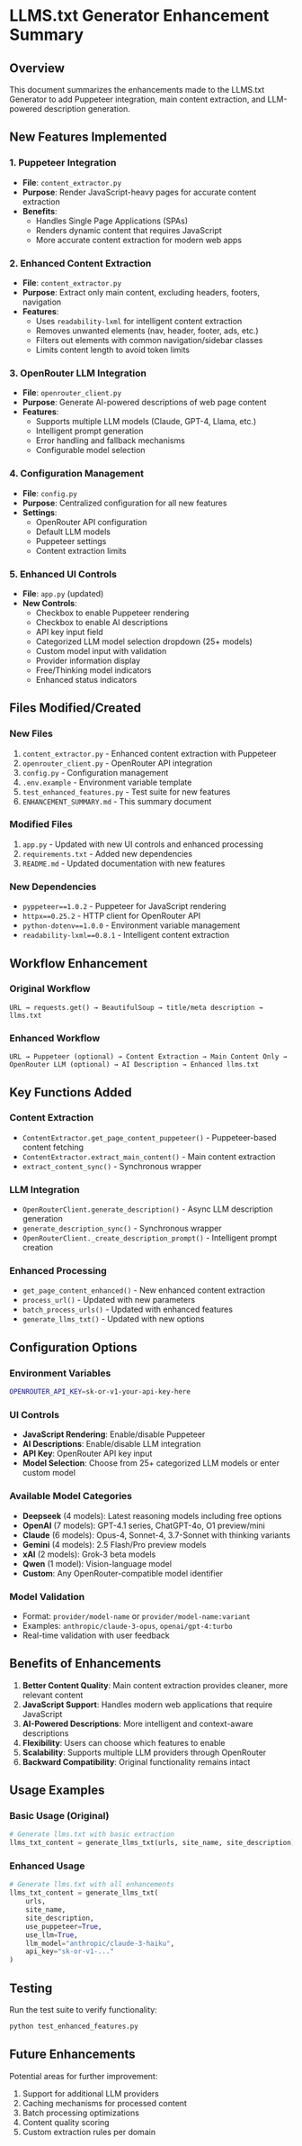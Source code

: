 # LLMS.txt Generator Enhancement Summary

## Overview
This document summarizes the enhancements made to the LLMS.txt Generator to add Puppeteer integration, main content extraction, and LLM-powered description generation.

## New Features Implemented

### 1. Puppeteer Integration
- **File**: `content_extractor.py`
- **Purpose**: Render JavaScript-heavy pages for accurate content extraction
- **Benefits**: 
  - Handles Single Page Applications (SPAs)
  - Renders dynamic content that requires JavaScript
  - More accurate content extraction for modern web apps

### 2. Enhanced Content Extraction
- **File**: `content_extractor.py`
- **Purpose**: Extract only main content, excluding headers, footers, navigation
- **Features**:
  - Uses `readability-lxml` for intelligent content extraction
  - Removes unwanted elements (nav, header, footer, ads, etc.)
  - Filters out elements with common navigation/sidebar classes
  - Limits content length to avoid token limits

### 3. OpenRouter LLM Integration
- **File**: `openrouter_client.py`
- **Purpose**: Generate AI-powered descriptions of web page content
- **Features**:
  - Supports multiple LLM models (Claude, GPT-4, Llama, etc.)
  - Intelligent prompt generation
  - Error handling and fallback mechanisms
  - Configurable model selection

### 4. Configuration Management
- **File**: `config.py`
- **Purpose**: Centralized configuration for all new features
- **Settings**:
  - OpenRouter API configuration
  - Default LLM models
  - Puppeteer settings
  - Content extraction limits

### 5. Enhanced UI Controls
- **File**: `app.py` (updated)
- **New Controls**:
  - Checkbox to enable Puppeteer rendering
  - Checkbox to enable AI descriptions
  - API key input field
  - Categorized LLM model selection dropdown (25+ models)
  - Custom model input with validation
  - Provider information display
  - Free/Thinking model indicators
  - Enhanced status indicators

## Files Modified/Created

### New Files
1. `content_extractor.py` - Enhanced content extraction with Puppeteer
2. `openrouter_client.py` - OpenRouter API integration
3. `config.py` - Configuration management
4. `.env.example` - Environment variable template
5. `test_enhanced_features.py` - Test suite for new features
6. `ENHANCEMENT_SUMMARY.md` - This summary document

### Modified Files
1. `app.py` - Updated with new UI controls and enhanced processing
2. `requirements.txt` - Added new dependencies
3. `README.md` - Updated documentation with new features

### New Dependencies
- `pyppeteer==1.0.2` - Puppeteer for JavaScript rendering
- `httpx==0.25.2` - HTTP client for OpenRouter API
- `python-dotenv==1.0.0` - Environment variable management
- `readability-lxml==0.8.1` - Intelligent content extraction

## Workflow Enhancement

### Original Workflow
```
URL → requests.get() → BeautifulSoup → title/meta description → llms.txt
```

### Enhanced Workflow
```
URL → Puppeteer (optional) → Content Extraction → Main Content Only → 
OpenRouter LLM (optional) → AI Description → Enhanced llms.txt
```

## Key Functions Added

### Content Extraction
- `ContentExtractor.get_page_content_puppeteer()` - Puppeteer-based content fetching
- `ContentExtractor.extract_main_content()` - Main content extraction
- `extract_content_sync()` - Synchronous wrapper

### LLM Integration
- `OpenRouterClient.generate_description()` - Async LLM description generation
- `generate_description_sync()` - Synchronous wrapper
- `OpenRouterClient._create_description_prompt()` - Intelligent prompt creation

### Enhanced Processing
- `get_page_content_enhanced()` - New enhanced content extraction
- `process_url()` - Updated with new parameters
- `batch_process_urls()` - Updated with enhanced features
- `generate_llms_txt()` - Updated with new options

## Configuration Options

### Environment Variables
```bash
OPENROUTER_API_KEY=sk-or-v1-your-api-key-here
```

### UI Controls
- **JavaScript Rendering**: Enable/disable Puppeteer
- **AI Descriptions**: Enable/disable LLM integration
- **API Key**: OpenRouter API key input
- **Model Selection**: Choose from 25+ categorized LLM models or enter custom model

### Available Model Categories
- **Deepseek** (4 models): Latest reasoning models including free options
- **OpenAI** (7 models): GPT-4.1 series, ChatGPT-4o, O1 preview/mini
- **Claude** (6 models): Opus-4, Sonnet-4, 3.7-Sonnet with thinking variants
- **Gemini** (4 models): 2.5 Flash/Pro preview models
- **xAI** (2 models): Grok-3 beta models
- **Qwen** (1 model): Vision-language model
- **Custom**: Any OpenRouter-compatible model identifier

### Model Validation
- Format: `provider/model-name` or `provider/model-name:variant`
- Examples: `anthropic/claude-3-opus`, `openai/gpt-4:turbo`
- Real-time validation with user feedback

## Benefits of Enhancements

1. **Better Content Quality**: Main content extraction provides cleaner, more relevant content
2. **JavaScript Support**: Handles modern web applications that require JavaScript
3. **AI-Powered Descriptions**: More intelligent and context-aware descriptions
4. **Flexibility**: Users can choose which features to enable
5. **Scalability**: Supports multiple LLM providers through OpenRouter
6. **Backward Compatibility**: Original functionality remains intact

## Usage Examples

### Basic Usage (Original)
```python
# Generate llms.txt with basic extraction
llms_txt_content = generate_llms_txt(urls, site_name, site_description)
```

### Enhanced Usage
```python
# Generate llms.txt with all enhancements
llms_txt_content = generate_llms_txt(
    urls, 
    site_name, 
    site_description,
    use_puppeteer=True,
    use_llm=True,
    llm_model="anthropic/claude-3-haiku",
    api_key="sk-or-v1-..."
)
```

## Testing

Run the test suite to verify functionality:
```bash
python test_enhanced_features.py
```

## Future Enhancements

Potential areas for further improvement:
1. Support for additional LLM providers
2. Caching mechanisms for processed content
3. Batch processing optimizations
4. Content quality scoring
5. Custom extraction rules per domain
